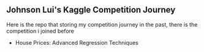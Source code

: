 ## Johnson Lui's Kaggle Competition Journey
Here is the repo that storing my competition journey in the past, there is the competition i joined before
- House Prices: Advanced Regression Techniques

